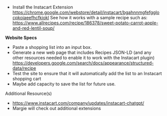 
- Install the Instacart Extension
  https://chrome.google.com/webstore/detail/instacart/bgahnnmgfefgglocpkoiaeefhcfkiokl
  See how it works with a sample recipe such as: https://www.allrecipes.com/recipe/186378/sweet-potato-carrot-apple-and-red-lentil-soup/

**Website Specs**
- Paste a shopping list into an input box.
- Generate a new web page that includes Recipes JSON-LD (and any other resources needed to enable it to work with the Instacart plugin)
https://developers.google.com/search/docs/appearance/structured-data/recipe
- Test the site to ensure that it will automatically add the list to an Instacart shopping cart
- Maybe add capacity to save the list for future use.


Additional Resource(s)
- https://www.instacart.com/company/updates/instacart-chatgpt/
- Margie will check out additional extensions

